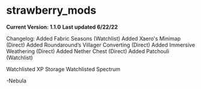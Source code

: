 # strawberry_mods
**Current Version: 1.1.0**
**Last updated 6/22/22**

Changelog:
Added Fabric Seasons (Watchlist)
Added Xaero's Minimap (Direct)
Added Roundaround’s Villager Converting (Direct)
Added Immersive Weathering (Direct)
Added Nether Chest (Direct)
Added Patchouli (Watchlist)


Watchlisted XP Storage
Watchlisted Spectrum

-Nebula
